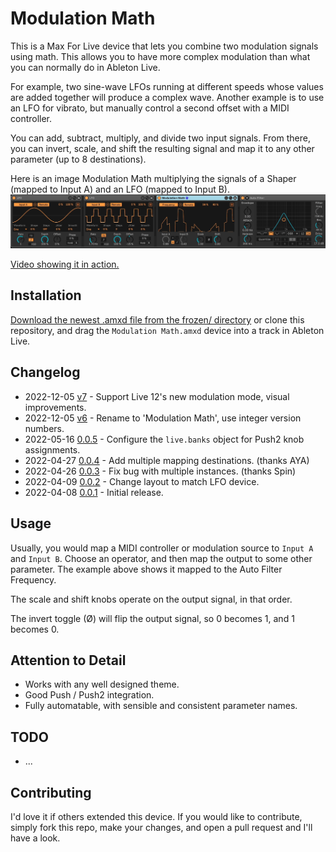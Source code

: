 # Modulation Math

This is a Max For Live device that lets you combine two modulation signals using math. This allows you to have more complex modulation than what you can normally do in Ableton Live.

For example, two sine-wave LFOs running at different speeds whose values are added together will produce a complex wave. Another example is to use an LFO for vibrato, but manually control a second offset with a MIDI controller.

You can add, subtract, multiply, and divide two input signals. From there, you can invert, scale, and shift the resulting signal and map it to any other parameter (up to 8 destinations).

Here is an image Modulation Math multiplying the signals of a Shaper (mapped to Input A) and an LFO (mapped to Input B).
![How it Looks](images/device.gif)

[Video showing it in action.](https://www.youtube.com/watch?v=YfRTARPEUME)

## Installation

[Download the newest .amxd file from the frozen/ directory](https://github.com/zsteinkamp/m4l-Modulation-Math/raw/main/frozen/) or clone this repository, and drag the `Modulation Math.amxd` device into a track in Ableton Live.

## Changelog

* 2022-12-05 [v7](https://github.com/zsteinkamp/m4l-Modulation-Math/raw/main/frozen/Modulation%20Math%20v7.amxd) - Support Live 12's new modulation mode, visual improvements.
* 2022-12-05 [v6](https://github.com/zsteinkamp/m4l-Modulation-Math/raw/main/frozen/Modulation%20Math%20v6.amxd) - Rename to 'Modulation Math', use integer version numbers.
* 2022-05-16 [0.0.5](https://github.com/zsteinkamp/m4l-Modulation-Math/raw/main/frozen/AutomationMath-0.0.5.amxd) - Configure the `live.banks` object for Push2 knob assignments.
* 2022-04-27 [0.0.4](https://github.com/zsteinkamp/m4l-Modulation-Math/raw/main/frozen/AutomationMath-0.0.4.amxd) - Add multiple mapping destinations.  (thanks AYA)
* 2022-04-26 [0.0.3](https://github.com/zsteinkamp/m4l-Modulation-Math/raw/main/frozen/AutomationMath-0.0.3.amxd) - Fix bug with multiple instances. (thanks Spin)
* 2022-04-09 [0.0.2](https://github.com/zsteinkamp/m4l-Modulation-Math/raw/main/frozen/AutomationMath-0.0.2.amxd) - Change layout to match LFO device.
* 2022-04-08 [0.0.1](https://github.com/zsteinkamp/m4l-Modulation-Math/raw/main/frozen/AutomationMath-0.0.1.amxd) - Initial release.

## Usage

Usually, you would map a MIDI controller or modulation source to `Input A` and `Input B`. Choose an operator, and then map the output to some other parameter. The example above shows it mapped to the Auto Filter Frequency.

The scale and shift knobs operate on the output signal, in that order.

The invert toggle (Ø) will flip the output signal, so 0 becomes 1, and 1 becomes 0.

## Attention to Detail

* Works with any well designed theme.
* Good Push / Push2 integration.
* Fully automatable, with sensible and consistent parameter names.

## TODO

* ...

## Contributing

I'd love it if others extended this device. If you would like to contribute, simply fork this repo, make your changes, and open a pull request and I'll have a look.
